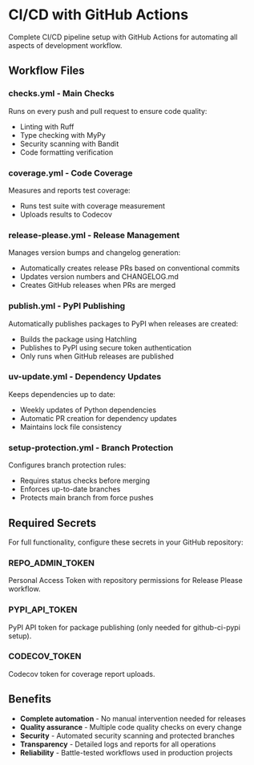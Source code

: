 # CI/CD with GitHub Actions

Complete CI/CD pipeline setup with GitHub Actions for automating all aspects of development workflow.

## Workflow Files

### checks.yml - Main Checks

Runs on every push and pull request to ensure code quality:

- Linting with Ruff
- Type checking with MyPy
- Security scanning with Bandit
- Code formatting verification

### coverage.yml - Code Coverage

Measures and reports test coverage:

- Runs test suite with coverage measurement
- Uploads results to Codecov

### release-please.yml - Release Management

Manages version bumps and changelog generation:

- Automatically creates release PRs based on conventional commits
- Updates version numbers and CHANGELOG.md
- Creates GitHub releases when PRs are merged

### publish.yml - PyPI Publishing

Automatically publishes packages to PyPI when releases are created:

- Builds the package using Hatchling
- Publishes to PyPI using secure token authentication
- Only runs when GitHub releases are published

### uv-update.yml - Dependency Updates

Keeps dependencies up to date:

- Weekly updates of Python dependencies
- Automatic PR creation for dependency updates
- Maintains lock file consistency

### setup-protection.yml - Branch Protection

Configures branch protection rules:

- Requires status checks before merging
- Enforces up-to-date branches
- Protects main branch from force pushes

## Required Secrets

For full functionality, configure these secrets in your GitHub repository:

### REPO_ADMIN_TOKEN

Personal Access Token with repository permissions for Release Please workflow.

### PYPI_API_TOKEN

PyPI API token for package publishing (only needed for github-ci-pypi setup).

### CODECOV_TOKEN

Codecov token for coverage report uploads.

## Benefits

- **Complete automation** - No manual intervention needed for releases
- **Quality assurance** - Multiple code quality checks on every change
- **Security** - Automated security scanning and protected branches
- **Transparency** - Detailed logs and reports for all operations
- **Reliability** - Battle-tested workflows used in production projects
